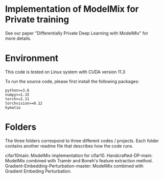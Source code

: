 # Implementation of ModelMix for Private training

See our paper "Differentially Private Deep Learning with ModelMix" for more details.

# Environment
This code is tested on Linux system with CUDA version 11.3

To run the source code, please first install the following packages:

    python>=3.6
    numpy>=1.15
    torch>=1.11
    torchvision>=0.12
    kymatio

# Folders

The three folders correspond to three different codes / projects. Each folder contains another readme file that describes how the code runs.

cifar10main: ModelMix implementation for cifar10.
Handcrafted-DP-main: ModelMix combined with Tramèr and Boneh's feature extraction method.
Gradient-Embedding-Perturbation-master: ModelMix combined with Gradient Embeding Perturbation.

